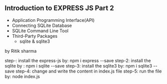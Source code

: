 ## Introduction to EXPRESS JS Part 2

- Application Programming Interface(API)
- Connecting SQLite Database
- SQLite Command Line Tool
- Third-Party Packages
  - sqlite & sqlite3


by Ritik sharma 

step-: install the express-js by: npm i express --save
step-2: install the sqlite by : npm i sqlite --save
step-3: install the sqlite3 by: npm i sqlite3 --save 
step-4: change and write the content in index.js file 
step-5: run the file by: node index.js